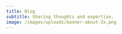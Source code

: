 ```yaml
---
title: Blog
subtitle: Sharing thoughts and expertise.
image: /images/uploads/banner-about-2x.png
---
```

